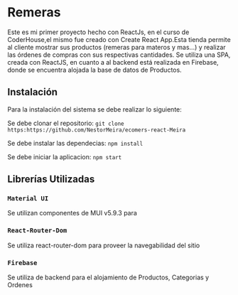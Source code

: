 # Remeras

Este es mi primer proyecto hecho con ReactJs, en el curso de CoderHouse,el mismo fue creado con Create React App.Esta tienda permite al cliente mostrar sus productos (remeras para materos y mas...) y realizar las órdenes de compras con sus respectivas cantidades.
Se utiliza una SPA, creada con ReactJS, en cuanto a al backend está realizada en Firebase, donde se encuentra alojada la base de datos de Productos.


## Instalación
Para la instalación del sistema se debe realizar lo siguiente:

Se debe clonar el repositorio:
`git clone https:https://github.com/NestorMeira/ecomers-react-Meira`

Se debe instalar las dependecias:
`npm install`

Se debe iniciar la aplicacion:
`npm start`



## Librerías Utilizadas

### `Material UI`

Se utilizan componentes de MUI v5.9.3 para 

### `React-Router-Dom`

Se utiliza react-router-dom para proveer la navegabilidad del sitio


### `Firebase`

Se utiliza de backend para el alojamiento de Productos, Categorias y Ordenes

